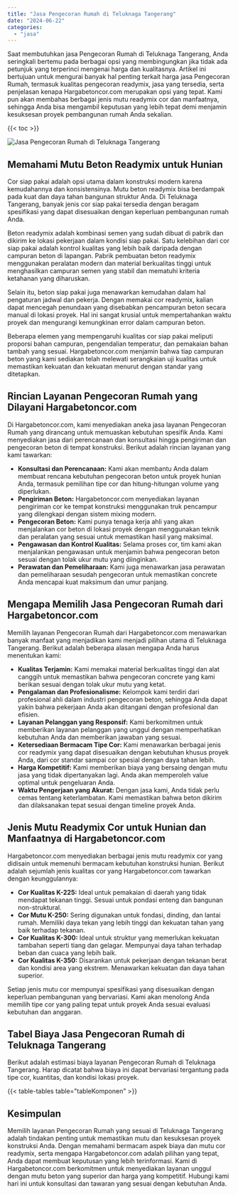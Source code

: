 ```yaml
---
title: "Jasa Pengecoran Rumah di Teluknaga Tangerang"
date: "2024-06-22"
categories: 
  - "jasa"
---
```



Saat membutuhkan jasa Pengecoran Rumah di Teluknaga Tangerang, Anda seringkali bertemu pada berbagai opsi yang membingungkan jika tidak ada petunjuk yang terperinci mengenai harga dan kualitasnya. Artikel ini bertujuan untuk mengurai banyak hal penting terkait harga jasa Pengecoran Rumah, termasuk kualitas pengecoran readymix, jasa yang tersedia, serta penjelasan kenapa Hargabetoncor.com merupakan opsi yang tepat. Kami pun akan membahas berbagai jenis mutu readymix cor dan manfaatnya, sehingga Anda bisa mengambil keputusan yang lebih tepat demi menjamin kesuksesan proyek pembangunan rumah Anda sekalian.

{{< toc >}}

![Jasa Pengecoran Rumah di Teluknaga Tangerang](https://hargareadymixid.github.io/hbc/readymix-hbc%20(36).png)

## Memahami Mutu Beton Readymix untuk Hunian

Cor siap pakai adalah opsi utama dalam konstruksi modern karena kemudahannya dan konsistensinya. Mutu beton readymix bisa berdampak pada kuat dan daya tahan bangunan struktur Anda. Di Teluknaga Tangerang, banyak jenis cor siap pakai tersedia dengan beragam spesifikasi yang dapat disesuaikan dengan keperluan pembangunan rumah Anda.

Beton readymix adalah kombinasi semen yang sudah dibuat di pabrik dan dikirim ke lokasi pekerjaan dalam kondisi siap pakai. Satu kelebihan dari cor siap pakai adalah kontrol kualitas yang lebih baik daripada dengan campuran beton di lapangan. Pabrik pembuatan beton readymix menggunakan peralatan modern dan material berkualitas tinggi untuk menghasilkan campuran semen yang stabil dan mematuhi kriteria ketahanan yang diharuskan.

Selain itu, beton siap pakai juga menawarkan kemudahan dalam hal pengaturan jadwal dan pekerja. Dengan memakai cor readymix, kalian dapat mencegah penundaan yang disebabkan pencampuran beton secara manual di lokasi proyek. Hal ini sangat krusial untuk mempertahankan waktu proyek dan mengurangi kemungkinan error dalam campuran beton.

Beberapa elemen yang mempengaruhi kualitas cor siap pakai meliputi proporsi bahan campuran, pengendalian temperatur, dan pemakaian bahan tambah yang sesuai. Hargabetoncor.com menjamin bahwa tiap campuran beton yang kami sediakan telah melewati serangkaian uji kualitas untuk memastikan kekuatan dan kekuatan menurut dengan standar yang ditetapkan.

## Rincian Layanan Pengecoran Rumah yang Dilayani Hargabetoncor.com

Di Hargabetoncor.com, kami menyediakan aneka jasa layanan Pengecoran Rumah yang dirancang untuk memuaskan kebutuhan spesifik Anda. Kami menyediakan jasa dari perencanaan dan konsultasi hingga pengiriman dan pengecoran beton di tempat konstruksi. Berikut adalah rincian layanan yang kami tawarkan:

- **Konsultasi dan Perencanaan:** Kami akan membantu Anda dalam membuat rencana kebutuhan pengecoran beton untuk proyek hunian Anda, termasuk pemilihan tipe cor dan hitung-hitungan volume yang diperlukan.
- **Pengiriman Beton:** Hargabetoncor.com menyediakan layanan pengiriman cor ke tempat konstruksi menggunakan truk pencampur yang dilengkapi dengan sistem mixing modern.
- **Pengecoran Beton:** Kami punya tenaga kerja ahli yang akan menjalankan cor beton di lokasi proyek dengan menggunakan teknik dan peralatan yang sesuai untuk memastikan hasil yang maksimal.
- **Pengawasan dan Kontrol Kualitas:** Selama proses cor, tim kami akan menjalankan pengawasan untuk menjamin bahwa pengecoran beton sesuai dengan tolak ukur mutu yang diinginkan.
- **Perawatan dan Pemeliharaan:** Kami juga menawarkan jasa perawatan dan pemeliharaan sesudah pengecoran untuk memastikan concrete Anda mencapai kuat maksimum dan umur panjang.

## Mengapa Memilih Jasa Pengecoran Rumah dari Hargabetoncor.com

Memilih layanan Pengecoran Rumah dari Hargabetoncor.com menawarkan banyak manfaat yang menjadikan kami menjadi pilihan utama di Teluknaga Tangerang. Berikut adalah beberapa alasan mengapa Anda harus menentukan kami:

- **Kualitas Terjamin:** Kami memakai material berkualitas tinggi dan alat canggih untuk memastikan bahwa pengecoran concrete yang kami berikan sesuai dengan tolak ukur mutu yang ketat.
- **Pengalaman dan Profesionalisme:** Kelompok kami terdiri dari profesional ahli dalam industri pengecoran beton, sehingga Anda dapat yakin bahwa pekerjaan Anda akan ditangani dengan profesional dan efisien.
- **Layanan Pelanggan yang Responsif:** Kami berkomitmen untuk memberikan layanan pelanggan yang unggul dengan memperhatikan kebutuhan Anda dan memberikan jawaban yang sesuai.
- **Ketersediaan Bermacam Tipe Cor:** Kami menawarkan berbagai jenis cor readymix yang dapat disesuaikan dengan kebutuhan khusus proyek Anda, dari cor standar sampai cor spesial dengan daya tahan lebih.
- **Harga Kompetitif:** Kami memberikan biaya yang bersaing dengan mutu jasa yang tidak dipertanyakan lagi. Anda akan memperoleh value optimal untuk pengeluaran Anda.
- **Waktu Pengerjaan yang Akurat:** Dengan jasa kami, Anda tidak perlu cemas tentang keterlambatan. Kami memastikan bahwa beton dikirim dan dilaksanakan tepat sesuai dengan timeline proyek Anda.

## Jenis Mutu Readymix Cor untuk Hunian dan Manfaatnya di Hargabetoncor.com

Hargabetoncor.com menyediakan berbagai jenis mutu readymix cor yang didisain untuk memenuhi bermacam kebutuhan konstruksi hunian. Berikut adalah sejumlah jenis kualitas cor yang Hargabetoncor.com tawarkan dengan keunggulannya:

- **Cor Kualitas K-225:** Ideal untuk pemakaian di daerah yang tidak mendapat tekanan tinggi. Sesuai untuk pondasi enteng dan bangunan non-struktural.
- **Cor Mutu K-250:** Sering digunakan untuk fondasi, dinding, dan lantai rumah. Memiliki daya tekan yang lebih tinggi dan kekuatan tahan yang baik terhadap tekanan.
- **Cor Kualitas K-300:** Ideal untuk struktur yang memerlukan kekuatan tambahan seperti tiang dan gelagar. Mempunyai daya tahan terhadap beban dan cuaca yang lebih baik.
- **Cor Kualitas K-350:** Disarankan untuk pekerjaan dengan tekanan berat dan kondisi area yang ekstrem. Menawarkan kekuatan dan daya tahan superior.

Setiap jenis mutu cor mempunyai spesifikasi yang disesuaikan dengan keperluan pembangunan yang bervariasi. Kami akan menolong Anda memilih tipe cor yang paling tepat untuk proyek Anda sesuai evaluasi kebutuhan dan anggaran.

## Tabel Biaya Jasa Pengecoran Rumah di Teluknaga Tangerang

Berikut adalah estimasi biaya layanan Pengecoran Rumah di Teluknaga Tangerang. Harap dicatat bahwa biaya ini dapat bervariasi tergantung pada tipe cor, kuantitas, dan kondisi lokasi proyek.

{{< table-tables table="tableKomponen" >}}

## Kesimpulan

Memilih layanan Pengecoran Rumah yang sesuai di Teluknaga Tangerang adalah tindakan penting untuk memastikan mutu dan kesuksesan proyek konstruksi Anda. Dengan memahami bermacam aspek biaya dan mutu cor readymix, serta mengapa Hargabetoncor.com adalah pilihan yang tepat, Anda dapat membuat keputusan yang lebih terinformasi. Kami di Hargabetoncor.com berkomitmen untuk menyediakan layanan unggul dengan mutu beton yang superior dan harga yang kompetitif. Hubungi kami hari ini untuk konsultasi dan tawaran yang sesuai dengan kebutuhan Anda.
